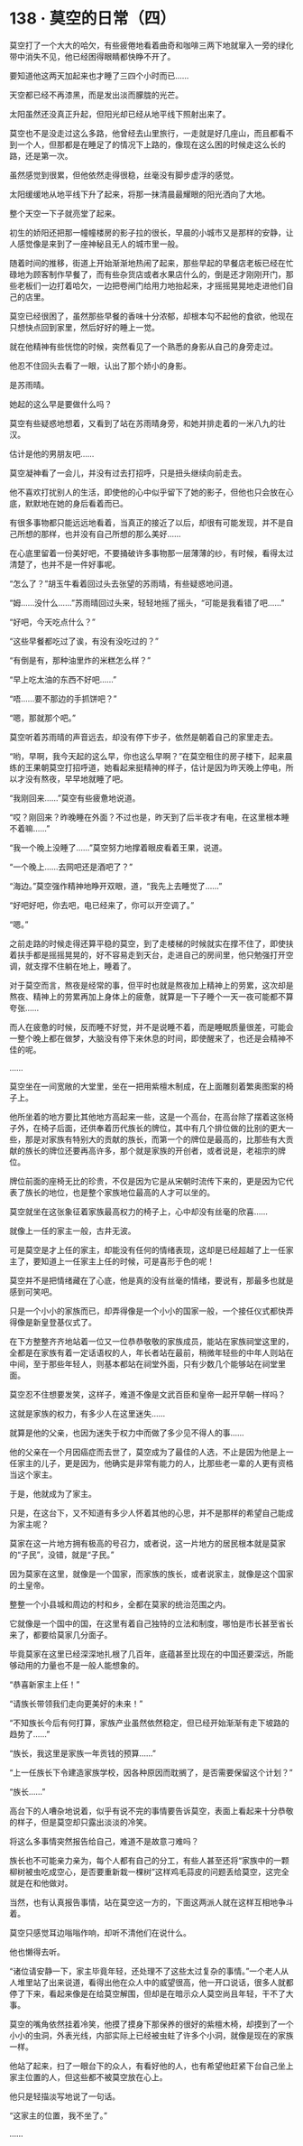 # 138 · 莫空的日常（四）

莫空打了一个大大的哈欠，有些疲倦地看着曲奇和咖啡三两下地就窜入一旁的绿化带中消失不见，他已经困得眼睛都快睁不开了。

要知道他这两天加起来也才睡了三四个小时而已……

天空都已经不再漆黑，而是发出淡而朦胧的光芒。

太阳虽然还没真正升起，但阳光却已经从地平线下照射出来了。

莫空也不是没走过这么多路，他曾经去山里旅行，一走就是好几座山，而且都看不到一个人，但那都是在睡足了的情况下上路的，像现在这么困的时候走这么长的路，还是第一次。

虽然感觉到很累，但他依然走得很稳，丝毫没有脚步虚浮的感觉。

太阳缓缓地从地平线下升了起来，将那一抹清晨最耀眼的阳光洒向了大地。

整个天空一下子就亮堂了起来。

初生的娇阳还把那一幢幢楼房的影子拉的很长，早晨的小城市又是那样的安静，让人感觉像是来到了一座神秘且无人的城市里一般。

随着时间的推移，街道上开始渐渐地热闹了起来，那些早起的早餐店老板已经在忙碌地为顾客制作早餐了，而有些杂货店或者水果店什么的，倒是还才刚刚开门，那些老板们一边打着哈欠，一边把卷闸门给用力地抬起来，才摇摇晃晃地走进他们自己的店里。

莫空已经很困了，虽然那些早餐的香味十分浓郁，却根本勾不起他的食欲，他现在只想快点回到家里，然后好好的睡上一觉。

就在他精神有些恍惚的时候，突然看见了一个熟悉的身影从自己的身旁走过。

他忍不住回头去看了一眼，认出了那个娇小的身影。

是苏雨晴。

她起的这么早是要做什么吗？

莫空有些疑惑地想着，又看到了站在苏雨晴身旁，和她并排走着的一米八九的壮汉。

估计是他的男朋友吧……

莫空凝神看了一会儿，并没有过去打招呼，只是扭头继续向前走去。

他不喜欢打扰别人的生活，即使他的心中似乎留下了她的影子，但他也只会放在心底，默默地在她的身后看着而已。

有很多事物都只能远远地看着，当真正的接近了以后，却很有可能发现，并不是自己所想的那样，也并没有自己所想的那么美好……

在心底里留着一份美好吧，不要捅破许多事物那一层薄薄的纱，有时候，看得太过清楚了，也并不是一件好事呢。

“怎么了？”胡玉牛看着回过头去张望的苏雨晴，有些疑惑地问道。

“姆……没什么……”苏雨晴回过头来，轻轻地摇了摇头，“可能是我看错了吧……”

“好吧，今天吃点什么？”

“这些早餐都吃过了诶，有没有没吃过的？”

“有倒是有，那种油里炸的米糕怎么样？”

“早上吃太油的东西不好吧……”

“唔……要不那边的手抓饼吧？”

“嗯，那就那个吧。”

莫空听着苏雨晴的声音远去，却没有停下步子，依然是朝着自己的家里走去。

“哟，早啊，我今天起的这么早，你也这么早啊？”在莫空租住的房子楼下，起来晨练的王果朝莫空打招呼道，她看起来挺精神的样子，估计是因为昨天晚上停电，所以才没有熬夜，早早地就睡了吧。

“我刚回来……”莫空有些疲惫地说道。

“哎？刚回来？昨晚睡在外面？不过也是，昨天到了后半夜才有电，在这里根本睡不着嘛……”

“我一个晚上没睡了……”莫空努力地撑着眼皮看着王果，说道。

“一个晚上……去网吧还是酒吧了？”

“海边。”莫空强作精神地睁开双眼，道，“我先上去睡觉了……”

“好吧好吧，你去吧，电已经来了，你可以开空调了。”

“嗯。”

之前走路的时候走得还算平稳的莫空，到了走楼梯的时候就实在撑不住了，即使扶着扶手都是摇摇晃晃的，好不容易走到天台，走进自己的房间里，他只勉强打开空调，就支撑不住躺在地上，睡着了。

对于莫空而言，熬夜是经常的事，但平时也就是熬夜加上精神上的劳累，这次却是熬夜、精神上的劳累再加上身体上的疲惫，就算是一下子睡个一天一夜可能都不算夸张……

而人在疲惫的时候，反而睡不好觉，并不是说睡不着，而是睡眠质量很差，可能会一整个晚上都在做梦，大脑没有停下来休息的时间，即使醒来了，也还是会精神不佳的呢。

……

莫空坐在一间宽敞的大堂里，坐在一把用紫檀木制成，在上面雕刻着繁奥图案的椅子上。

他所坐着的地方要比其他地方高起来一些，这是一个高台，在高台除了摆着这张椅子外，在椅子后面，还供奉着历代族长的牌位，其中有几个排位做的比别的更大一些，那是对家族有特别大的贡献的族长，而第一个的牌位是最高的，比那些有大贡献的族长的牌位还要再高许多，那个就是家族的开创者，或者说是，老祖宗的牌位。

牌位前面的座椅无比的珍贵，不仅是因为它是从宋朝时流传下来的，更是因为它代表了族长的地位，也是整个家族地位最高的人才可以坐的。

莫空就坐在这张象征着家族最高权力的椅子上，心中却没有丝毫的欣喜……

就像上一任的家主一般，古井无波。

可是莫空是才上任的家主，却能没有任何的情绪表现，这却是已经超越了上一任家主了，要知道上一任家主上任的时候，可是喜形于色的呢！

莫空并不是把情绪藏在了心底，他是真的没有丝毫的情绪，要说有，那最多也就是感到可笑吧。

只是一个小小的家族而已，却弄得像是一个小小的国家一般，一个接任仪式都快弄得像是新皇登基仪式了。

在下方整整齐齐地站着一位又一位恭恭敬敬的家族成员，能站在家族祠堂这里的，全都是在家族有着一定话语权的人，年长者站在最前，稍微年轻些的中年人则站在中间，至于那些年轻人，则基本都站在祠堂外面，只有少数几个能够站在祠堂里面。

莫空忍不住想要发笑，这样子，难道不像是文武百臣和皇帝一起开早朝一样吗？

这就是家族的权力，有多少人在这里迷失……

就算是他的父亲，也因为迷失于权力中而做了多少见不得人的事……

他的父亲在一个月因癌症而去世了，莫空成为了最佳的人选，不止是因为他是上一任家主的儿子，更是因为，他确实是非常有能力的人，比那些老一辈的人更有资格当这个家主。

于是，他就成为了家主。

只是，在这台下，又不知道有多少人怀着其他的心思，并不是那样的希望自己能成为家主呢？

莫家在这一片地方拥有极高的号召力，或者说，这一片地方的居民根本就是莫家的“子民”，没错，就是“子民。”

因为莫家在这里，就像是一个国家，而家族的族长，或者说家主，就像是这个国家的土皇帝。

整整一个小县城和周边的村和乡，全都在莫家的统治范围之内。

它就像是一个国中的国，在这里有着自己独特的立法和制度，哪怕是市长甚至省长来了，都要给莫家几分面子。

毕竟莫家在这里已经深深地扎根了几百年，底蕴甚至比现在的中国还要深远，所能够动用的力量也不是一般人能想象的。

“恭喜新家主上任！”

“请族长带领我们走向更美好的未来！”

“不知族长今后有何打算，家族产业虽然依然稳定，但已经开始渐渐有走下坡路的趋势了……”

“族长，我这里是家族一年贡钱的预算……”

“上一任族长下令建造家族学校，因各种原因而耽搁了，是否需要保留这个计划？”

“族长……”

高台下的人嘈杂地说着，似乎有说不完的事情要告诉莫空，表面上看起来十分恭敬的样子，但是莫空却只露出淡淡的冷笑。

将这么多事情突然报告给自己，难道不是故意刁难吗？

族长也不可能亲力亲为，每个人都有自己的分工，有些人甚至还将“家族中的一颗柳树被虫吃成空心，是否要重新栽一棵树”这样鸡毛蒜皮的问题丢给莫空，这完全就是在和他做对。

当然，也有认真报告事情，站在莫空这一方的，下面这两派人就在这样互相地争斗着。

莫空只感觉耳边嗡嗡作响，却听不清他们在说什么。

他也懒得去听。

“诸位请安静一下，家主毕竟年轻，还处理不了这些太过复杂的事情。”一个老人从人堆里站了出来说道，看得出他在众人中的威望很高，他一开口说话，很多人就都停了下来，看起来像是在给莫空解围，但却是在暗示众人莫空尚且年轻，干不了大事。

莫空的嘴角依然挂着冷笑，他摸了摸身下那保养的很好的紫檀木椅，却摸到了一个小小的虫洞，外表光线，内部实际上已经被虫蛀了许多个小洞，就像是现在的家族一样。

他站了起来，扫了一眼台下的众人，有看好他的人，也有希望他赶紧下台自己坐上家主位置的人，但这些都不被莫空放在心上。

他只是轻描淡写地说了一句话。

“这家主的位置，我不坐了。”

……
